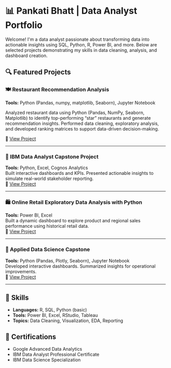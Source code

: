# 📊 Pankati Bhatt | Data Analyst Portfolio

Welcome! I'm a data analyst passionate about transforming data into actionable insights using SQL, Python, R, Power BI, and more. Below are selected projects demonstrating my skills in data cleaning, analysis, and dashboard creation.

## 🔍 Featured Projects

### 🍽️ Restaurant Recommendation Analysis
**Tools:** Python (Pandas, numpy, matplotlib, Seaborn), Jupyter Notebook

Analyzed restaurant data using Python (Pandas, NumPy, Seaborn, Matplotlib) to identify top-performing “star” restaurants and generate recommendation insights.
Performed data cleaning, exploratory analysis, and developed ranking matrices to support data-driven decision-making.

🔗 [View Project](https://github.com/Pankati/project1/tree/main)

---

### 🔌 IBM Data Analyst Capstone Project
**Tools:** Python, Excel, Cognos Analytics  
Built interactive dashboards and KPIs. Presented actionable insights to simulate real-world stakeholder reporting.  
🔗 [View Project](https://github.com/Pankati/Data-Analyst-Capstone)

---

### 🛍️ Online Retail Exploratory Data Analysis with Python
**Tools:** Power BI, Excel  
Built a dynamic dashboard to explore product and regional sales performance using historical retail data.  
🔗 [View Project](https://github.com/Pankati/Portfolio-Project-Online-Retail-Exploratory-Data-Analysis-with-Python)

---

### 🎵 Applied Data Science Capstone 
**Tools:** Python (Pandas, Plotly, Seaborn), Jupyter Notebook  
Developed interactive dashboards. Summarized insights for operational improvements.  
🔗 [View Project](https://github.com/Pankati/Capstone)

---

## 🧰 Skills

- **Languages:** R, SQL, Python (basic)
- **Tools:** Power BI, Excel, RStudio, Tableau
- **Topics:** Data Cleaning, Visualization, EDA, Reporting

## 📜 Certifications

- Google Advanced Data Analytics
- IBM Data Analyst Professional Certificate
- IBM Data Science Specialization

